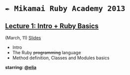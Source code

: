 # `✒ Mikamai Ruby Academy 2013`



## [Lecture 1: Intro + Ruby Basics](https://github.com/mikamai/RubyAcademy/tree/2013/lecture-1)

(March, 11) [Slides](https://github.com/mikamai/RubyAcademy/blob/2013/master/slides/1-Ruby%20Academy%202013%20\(Intro\).pdf?raw=true)

- Intro
- The Ruby <del>programming</del> language
- Method definition, Classes and Modules basics

**starring: [@elia][]**


<!-- ## Lecture 2: Ruby Basics
(https://github.com/mikamai/RubyAcademyTodoList/tree/lecture-2)

_October, 8_ **A TodoList for the CLI exploring core and stdlib** (starring [@elia][])


## [Lecture 3: Rails Walkthrough](https://github.com/mikamai/RubyAcademyTodoList/tree/lecture-3)

_October, 15_ **A TodoList application in Rails 3.2 to introduce the framework** (starring [@spaghetticode][])


## Lecture 4: write your own app …upcoming

_October, 22_ (starring [@nicolaracco][]) -->


[@pilu]: http://github.com/pilu
[@elia]: http://github.com/elia
[@amicojeko]: http://github.com/amicojeko
[@chiaroscuro]: http://github.com/chiaroscuro
[@nicolaracco]: https://github.com/nicolaracco
[@spaghetticode]: http://github.com/spaghetticode
